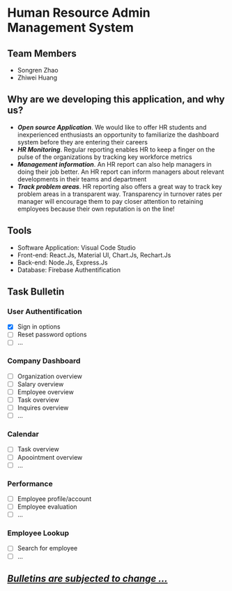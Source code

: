 # Human Resource Admin Management System
 
## Team Members
 - Songren Zhao
 - Zhiwei Huang
 
## Why are we developing this application, and why us?
 - <i><b>Open source Application</b></i>. We would like to offer HR students and inexperienced enthusiasts an opportunity to familiarize the dashboard system before they are entering their careers
 - <i><b>HR Monitoring</b></i>. Regular reporting enables HR to keep a finger on the pulse of the organizations by tracking key workforce metrics
 - <i><b>Management information</b></i>. An HR report can also help managers in doing their job better. An HR report can inform managers about relevant developments in their teams and department
 - <i><b>Track problem areas</b></i>. HR reporting also offers a great way to track key problem areas in a transparent way. Transparency in turnover rates per manager will encourage them to pay closer attention to retaining employees because their own reputation is on the line! 
 
## Tools
 - Software Application: Visual Code Studio
 - Front-end: React.Js, Material UI, Chart.Js, Rechart.Js
 - Back-end: Node.Js, Express.Js
 - Database: Firebase Authentification

## Task Bulletin
### User Authentification  
 - [x] Sign in options
 - [ ] Reset password options
 - [ ] ...
### Company Dashboard
 - [ ] Organization overview
 - [ ] Salary overview
 - [ ] Employee overview
 - [ ] Task overview
 - [ ] Inquires overview
 - [ ] ...
### Calendar 
 - [ ] Task overview
 - [ ] Apoointment overview
 - [ ] ...
### Performance
 - [ ] Employee profile/account
 - [ ] Employee evaluation 
 - [ ] ...
### Employee Lookup
 - [ ] Search for employee
 - [ ] ...

## <ins><b><i>Bulletins are subjected to change ... </i></b></ins>
